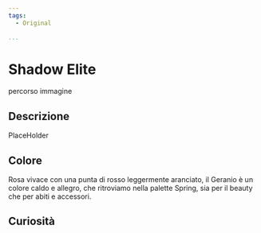 ```yaml
---
tags:
  - Original

...
```


# Shadow Elite

percorso immagine

## Descrizione

PlaceHolder

## Colore

Rosa vivace con una punta di rosso leggermente aranciato, il Geranio è un colore caldo e allegro, che ritroviamo nella palette Spring, sia per il beauty che per abiti e accessori.

## Curiosità